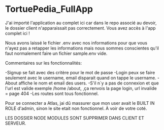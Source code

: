 # TortuePedia_FullApp
J'ai importé l'application au complet ici car dans le repo associé au devoir, le dossier client n'apparaissait pas correctement. Vous avez accès à l'app complet ici ! 

Nous avons laissé le fichier .env avec nos informations pour que vous n'ayez pas a retapper les informations mais nous sommes conscientes qu'il faut normalement faire un fichier sample.env vide. 

Commentaires sur les fonctionnalités: 

-Signup se fait avec des critère pour le mot de passe
-Login peux se faire seulement avec le username, email disparait quand on tappe le username.
-About affiche le nom et email des users. 
-S'il n`y a pas de connexion et que l'url est valide exemple /home /about, ¸ça renvois la page login, url invalide = page 404
-Les routes sont tous fonctionnel. 

Pour se connecter a Atlas, jai dû massurer que mon user avait le BUILT IN ROLE d'admin, sinon le site etait non fonctionnel. À voir de votre coté. 

LES DOSSIER NODE MODULES SONT SUPPRIMER DANS CLIENT ET SERVEUR. 

